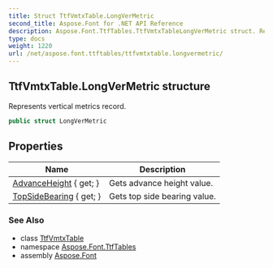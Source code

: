 ```yaml
---
title: Struct TtfVmtxTable.LongVerMetric
second_title: Aspose.Font for .NET API Reference
description: Aspose.Font.TtfTables.TtfVmtxTableLongVerMetric struct. Represents vertical metrics record
type: docs
weight: 1220
url: /net/aspose.font.ttftables/ttfvmtxtable.longvermetric/
---
```

## TtfVmtxTable.LongVerMetric structure

Represents vertical metrics record.

```csharp
public struct LongVerMetric
```

## Properties

| Name | Description |
| --- | --- |
| [AdvanceHeight](../../aspose.font.ttftables/ttfvmtxtable.longvermetric/advanceheight) { get; } | Gets advance height value. |
| [TopSideBearing](../../aspose.font.ttftables/ttfvmtxtable.longvermetric/topsidebearing) { get; } | Gets top side bearing value. |

### See Also

* class [TtfVmtxTable](../ttfvmtxtable/)
* namespace [Aspose.Font.TtfTables](../../aspose.font.ttftables/)
* assembly [Aspose.Font](../../)


